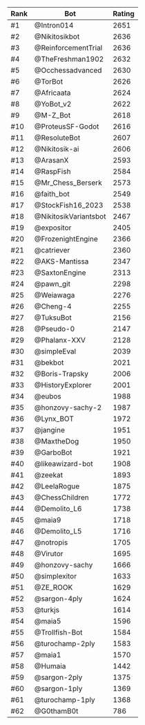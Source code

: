 Rank|Bot|Rating
---|---|---
#1|@Intron014|2651
#2|@Nikitosikbot|2636
#3|@ReinforcementTrial|2636
#4|@TheFreshman1902|2632
#5|@Occhessadvanced|2630
#6|@TorBot|2626
#7|@Africaata|2624
#8|@YoBot_v2|2622
#9|@M-Z_Bot|2618
#10|@ProteusSF-Godot|2616
#11|@ResoluteBot|2607
#12|@Nikitosik-ai|2606
#13|@ArasanX|2593
#14|@RaspFish|2584
#15|@Mr_Chess_Berserk|2573
#16|@faith_bot|2549
#17|@StockFish16_2023|2538
#18|@NikitosikVariantsbot|2467
#19|@expositor|2405
#20|@FrozenightEngine|2366
#21|@catriever|2360
#22|@AKS-Mantissa|2347
#23|@SaxtonEngine|2313
#24|@pawn_git|2298
#25|@Weiawaga|2276
#26|@Cheng-4|2255
#27|@TuksuBot|2156
#28|@Pseudo-0|2147
#29|@Phalanx-XXV|2128
#30|@simpleEval|2039
#31|@bekbot|2021
#32|@Boris-Trapsky|2006
#33|@HistoryExplorer|2001
#34|@eubos|1988
#35|@honzovy-sachy-2|1987
#36|@Lynx_BOT|1972
#37|@jangine|1951
#38|@MaxtheDog|1950
#39|@GarboBot|1921
#40|@likeawizard-bot|1908
#41|@zeekat|1893
#42|@LeelaRogue|1875
#43|@ChessChildren|1772
#44|@Demolito_L6|1738
#45|@maia9|1718
#46|@Demolito_L5|1716
#47|@notropis|1705
#48|@Virutor|1695
#49|@honzovy-sachy|1666
#50|@simplexitor|1633
#51|@ZE_ROOK|1629
#52|@sargon-4ply|1624
#53|@turkjs|1614
#54|@maia5|1596
#55|@Trollfish-Bot|1584
#56|@turochamp-2ply|1583
#57|@maia1|1570
#58|@Humaia|1442
#59|@sargon-2ply|1375
#60|@sargon-1ply|1369
#61|@turochamp-1ply|1368
#62|@G0thamB0t|786
